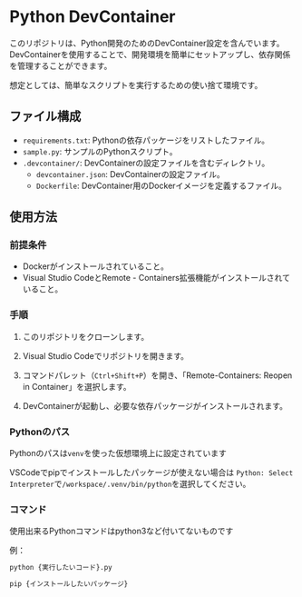 # Python DevContainer

このリポジトリは、Python開発のためのDevContainer設定を含んでいます。DevContainerを使用することで、開発環境を簡単にセットアップし、依存関係を管理することができます。

想定としては、簡単なスクリプトを実行するための使い捨て環境です。

## ファイル構成

- `requirements.txt`: Pythonの依存パッケージをリストしたファイル。
- `sample.py`: サンプルのPythonスクリプト。
- `.devcontainer/`: DevContainerの設定ファイルを含むディレクトリ。
  - `devcontainer.json`: DevContainerの設定ファイル。
  - `Dockerfile`: DevContainer用のDockerイメージを定義するファイル。

## 使用方法

### 前提条件

- Dockerがインストールされていること。
- Visual Studio CodeとRemote - Containers拡張機能がインストールされていること。

### 手順

1. このリポジトリをクローンします。

2. Visual Studio Codeでリポジトリを開きます。

3. コマンドパレット（`Ctrl+Shift+P`）を開き、「Remote-Containers: Reopen in Container」を選択します。

4. DevContainerが起動し、必要な依存パッケージがインストールされます。

### Pythonのパス

Pythonのパスは`venv`を使った仮想環境上に設定されています

VSCodeでpipでインストールしたパッケージが使えない場合は
`Python: Select Interpreter`で`/workspace/.venv/bin/python`を選択してください。

### コマンド

使用出来るPythonコマンドはpython3など付いてないものです

例：

```sh
python {実行したいコード}.py
```

```sh
pip {インストールしたいパッケージ}
```
